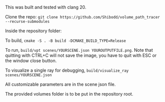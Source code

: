 This was built and tested with clang 20.

Clone the repo: `git clone https://github.com/Shibodd/volume_path_tracer --recurse-submodules`

Inside the repository folder:

To build, `cmake -S . -B build -DCMAKE_BUILD_TYPE=Release`

To run, `build/vpt scenes/YOURSCENE.json YOUROUTPUTFILE.png`. Note that quitting with CTRL+C will not save the image, you have to quit with ESC or the window close button.

To visualize a single ray for debugging, `build/visualize_ray scenes/YOURSCENE.json`

All customizable parameters are in the scene json file.

The provided volumes folder is to be put in the repository root.
